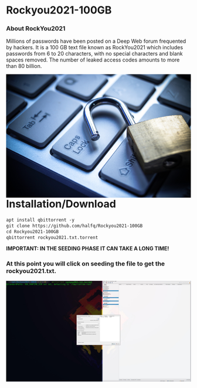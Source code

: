 # Rockyou2021-100GB

### About RockYou2021
Millions of passwords have been posted on a Deep Web forum frequented by hackers. It is a 100 GB text file known as RockYou2021 which includes passwords from 6 to 20 characters, with no special characters and blank spaces removed. The number of leaked access codes amounts to more than 80 billion.
<p align="center">
<img src="Images/lock.jpg"
		alt="Into"
		style="float: left; margin-right: 10px;" />
</p>

# Installation/Download
```
apt install qbittorrent -y
git clone https://github.com/halfq/Rockyou2021-100GB
cd Rockyou2021-100GB
qbittorrent rockyou2021.txt.torrent
```
**IMPORTANT: IN THE SEEDING PHASE IT CAN TAKE A LONG TIME!**
### At this point you will click on seeding the file to get the rockyou2021.txt.
<p align="center">
<img src="Images/wordlist.jpg"
		alt="Use"
		style="float: left; margin-right: 10px;" />
</p>
